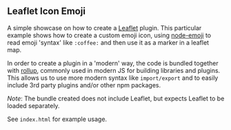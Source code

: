 ## Leaflet Icon Emoji

A simple showcase on how to create a [Leaflet](https://www.leafletjs.com) plugin. This particular example shows how to create a custom emoji icon, using [node-emoji]() to read emoji 'syntax' like `:coffee:` and then use it as a marker in a leaflet map.  

In order to create a plugin in a 'modern' way, the code is bundled together with [rollup](), commonly used in modern JS for building libraries and plugins. This allows us to use more modern syntax like `import/export` and to easily include 3rd party plugins and/or other npm packages.  

*Note*: The bundle created does not include Leaflet, but expects Leaflet to be loaded separately.  

See `index.html` for example usage.
